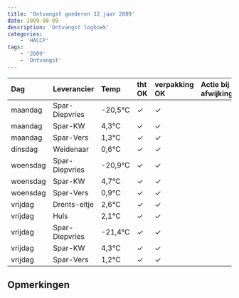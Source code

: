```yaml
---
title: 'Ontvangst goederen 32 jaar 2009'
date: 2009-08-09
description: 'Ontvangst logboek'
categories:
    - 'HACCP'
tags:
    - '2009'
    - 'Ontvangst'
---
```

| Dag | Leverancier | Temp | tht OK | verpakking OK | Actie bij afwijking | Controle door |
|:---|:---|:---|:---|:---|:---|:---|
| maandag | Spar-Diepvries | -20,5°C | &check; | &check; | | DPater |
| maandag | Spar-KW | 4,3°C | &check; | &check; | | DPater |
| maandag | Spar-Vers | 1,3°C | &check; | &check; | | DPater |
| dinsdag | Weidenaar | 0,6°C | &check; | &check; | | DPater |
| woensdag | Spar-Diepvries | -20,9°C | &check; | &check; | | WPater |
| woensdag | Spar-KW | 4,7°C | &check; | &check; | | WPater |
| woensdag | Spar-Vers | 0,9°C | &check; | &check; | | WPater |
| vrijdag | Drents-eitje | 2,6°C | &check; | &check; | | WPater |
| vrijdag | Huls | 2,1°C | &check; | &check; | | WPater |
| vrijdag | Spar-Diepvries | -21,4°C | &check; | &check; | | WPater |
| vrijdag | Spar-KW | 4,3°C | &check; | &check; | | WPater |
| vrijdag | Spar-Vers | 1,2°C | &check; | &check; | | WPater |

## Opmerkingen


